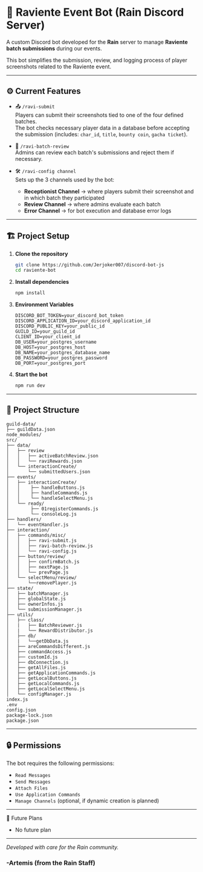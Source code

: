 # 🐍 Raviente Event Bot (Rain Discord Server)

A custom Discord bot developed for the **Rain** server to manage **Raviente batch submissions** during our events.

This bot simplifies the submission, review, and logging process of player screenshots related to the Raviente event.

---

## ⚙️ Current Features

- 📤 `/ravi-submit`  
  Players can submit their screenshots tied to one of the four defined batches.  
  The bot checks necessary player data in a database before accepting the submission (includes: `char_id`, `title`, `bounty coin`, `gacha ticket`).

- 🧾 `/ravi-batch-review`  
  Admins can review each batch's submissions and reject them if necessary.

- 🛠️ `/ravi-config channel`  
  Sets up the 3 channels used by the bot:
  - **Receptionist Channel** → where players submit their screenshot and in which batch they participated
  - **Review Channel** → where admins evaluate each batch
  - **Error Channel** → for bot execution and database error logs

---

## 🏗️ Project Setup

1. **Clone the repository**
   ```bash
   git clone https://github.com/Jerjoker007/discord-bot-js
   cd raviente-bot
2. **Install dependencies**
   ```bash
   npm install
3. **Environment Variables**
   ```env
   DISCORD_BOT_TOKEN=your_discord_bot_token
   DISCORD_APPLICATION_ID=your_discord_application_id
   DISCORD_PUBLIC_KEY=your_public_id
   GUILD_ID=your_guild_id
   CLIENT_ID=your_client_id
   DB_USER=your_postgres_username
   DB_HOST=your_postgres_host
   DB_NAME=your_postgres_database_name
   DB_PASSWORD=your_postgres_password
   DB_PORT=your_postgres_port
4. **Start the bot**
   ```bash
   npm run dev

---

## 📁 Project Structure

```file strucure
guild-data/
├── guildData.json
node_modules/
src/
├── data/
│   ├── review
│   │   ├── activeBatchReview.json
│   │   └── raviRewards.json
│   └── interactionCreate/
│       └── submittedUsers.json
├── events/
│   ├── interactionCreate/
│   │    ├── handleButtons.js
│   │    ├── handleCommands.js
│   │    └── handleSelectMenu.js
│   └── ready/
│        ├── 01registerCommands.js
│        └── consoleLog.js
├── handlers/
│   └── eventHandler.js
├── interaction/
│   ├── commands/misc/
│   │   ├── ravi-submit.js
│   │   ├── ravi-batch-review.js
│   │   └── ravi-config.js
│   ├── button/review/
│   │   ├── confirmBatch.js
│   │   ├── nextPage.js
│   │   └── prevPage.js
│   └── selectMenu/review/
│       └──removePlayer.js
├── state/
│   ├── batchManager.js
│   ├── globalState.js
│   ├── ownerInfos.js
│   └── submissionManager.js
├── utils/
│   ├── class/
│   |   ├── BatchReviewer.js
│   |   └── RewardDistributor.js
│   ├── db/
│   |   └──getDbData.js
│   ├── areCommandsDifferent.js
│   ├── commandAccess.js
│   ├── customId.js
│   ├── dbConnection.js
│   ├── getAllFiles.js
│   ├── getApplicationCommands.js
│   ├── getLocalButtons.js
│   ├── getLocalCommands.js
│   ├── getLocalSelectMenu.js
│   └── configManager.js
index.js
.env
config.json
package-lock.json
package.json
```

---

## 🔒 Permissions
The bot requires the following permissions:
- `Read Messages`
- `Send Messages`
- `Attach Files`
- `Use Application Commands`
- `Manage Channels` (optional, if dynamic creation is planned)

---

🧊 Future Plans
- No future plan

---

*Developed with care for the Rain community.*
### -Artemis (from the Rain Staff)
